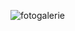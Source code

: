 ![fotogalerie](https://user-images.githubusercontent.com/72214216/94881148-37d75900-0465-11eb-9c68-2c4733d19761.jpg)
